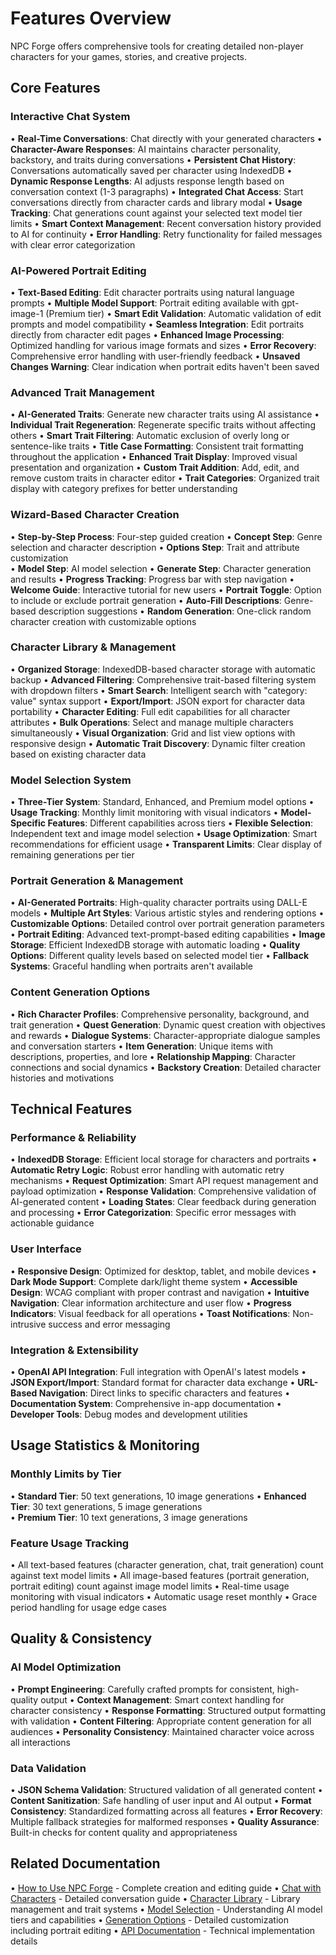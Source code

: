 # Features Overview

NPC Forge offers comprehensive tools for creating detailed non-player characters for your games, stories, and creative projects.

## Core Features

### Interactive Chat System

• **Real-Time Conversations**: Chat directly with your generated characters
• **Character-Aware Responses**: AI maintains character personality, backstory, and traits during conversations
• **Persistent Chat History**: Conversations automatically saved per character using IndexedDB
• **Dynamic Response Lengths**: AI adjusts response length based on conversation context (1-3 paragraphs)
• **Integrated Chat Access**: Start conversations directly from character cards and library modal
• **Usage Tracking**: Chat generations count against your selected text model tier limits
• **Smart Context Management**: Recent conversation history provided to AI for continuity
• **Error Handling**: Retry functionality for failed messages with clear error categorization

### AI-Powered Portrait Editing

• **Text-Based Editing**: Edit character portraits using natural language prompts
• **Multiple Model Support**: Portrait editing available with gpt-image-1 (Premium tier)
• **Smart Edit Validation**: Automatic validation of edit prompts and model compatibility
• **Seamless Integration**: Edit portraits directly from character edit pages
• **Enhanced Image Processing**: Optimized handling for various image formats and sizes
• **Error Recovery**: Comprehensive error handling with user-friendly feedback
• **Unsaved Changes Warning**: Clear indication when portrait edits haven't been saved

### Advanced Trait Management

• **AI-Generated Traits**: Generate new character traits using AI assistance
• **Individual Trait Regeneration**: Regenerate specific traits without affecting others
• **Smart Trait Filtering**: Automatic exclusion of overly long or sentence-like traits
• **Title Case Formatting**: Consistent trait formatting throughout the application
• **Enhanced Trait Display**: Improved visual presentation and organization
• **Custom Trait Addition**: Add, edit, and remove custom traits in character editor
• **Trait Categories**: Organized trait display with category prefixes for better understanding

### Wizard-Based Character Creation

• **Step-by-Step Process**: Four-step guided creation
  • **Concept Step**: Genre selection and character description
  • **Options Step**: Trait and attribute customization  
  • **Model Step**: AI model selection
  • **Generate Step**: Character generation and results
• **Progress Tracking**: Progress bar with step navigation
• **Welcome Guide**: Interactive tutorial for new users
• **Portrait Toggle**: Option to include or exclude portrait generation
• **Auto-Fill Descriptions**: Genre-based description suggestions
• **Random Generation**: One-click random character creation with customizable options

### Character Library & Management

• **Organized Storage**: IndexedDB-based character storage with automatic backup
• **Advanced Filtering**: Comprehensive trait-based filtering system with dropdown filters
• **Smart Search**: Intelligent search with "category: value" syntax support
• **Export/Import**: JSON export for character data portability
• **Character Editing**: Full edit capabilities for all character attributes
• **Bulk Operations**: Select and manage multiple characters simultaneously
• **Visual Organization**: Grid and list view options with responsive design
• **Automatic Trait Discovery**: Dynamic filter creation based on existing character data

### Model Selection System

• **Three-Tier System**: Standard, Enhanced, and Premium model options
• **Usage Tracking**: Monthly limit monitoring with visual indicators
• **Model-Specific Features**: Different capabilities across tiers
• **Flexible Selection**: Independent text and image model selection
• **Usage Optimization**: Smart recommendations for efficient usage
• **Transparent Limits**: Clear display of remaining generations per tier

### Portrait Generation & Management

• **AI-Generated Portraits**: High-quality character portraits using DALL-E models
• **Multiple Art Styles**: Various artistic styles and rendering options
• **Customizable Options**: Detailed control over portrait generation parameters
• **Portrait Editing**: Advanced text-prompt-based editing capabilities
• **Image Storage**: Efficient IndexedDB storage with automatic loading
• **Quality Options**: Different quality levels based on selected model tier
• **Fallback Systems**: Graceful handling when portraits aren't available

### Content Generation Options

• **Rich Character Profiles**: Comprehensive personality, background, and trait generation
• **Quest Generation**: Dynamic quest creation with objectives and rewards
• **Dialogue Systems**: Character-appropriate dialogue samples and conversation starters
• **Item Generation**: Unique items with descriptions, properties, and lore
• **Relationship Mapping**: Character connections and social dynamics
• **Backstory Creation**: Detailed character histories and motivations

## Technical Features

### Performance & Reliability

• **IndexedDB Storage**: Efficient local storage for characters and portraits
• **Automatic Retry Logic**: Robust error handling with automatic retry mechanisms
• **Request Optimization**: Smart API request management and payload optimization
• **Response Validation**: Comprehensive validation of AI-generated content
• **Loading States**: Clear feedback during generation and processing
• **Error Categorization**: Specific error messages with actionable guidance

### User Interface

• **Responsive Design**: Optimized for desktop, tablet, and mobile devices
• **Dark Mode Support**: Complete dark/light theme system
• **Accessible Design**: WCAG compliant with proper contrast and navigation
• **Intuitive Navigation**: Clear information architecture and user flow
• **Progress Indicators**: Visual feedback for all operations
• **Toast Notifications**: Non-intrusive success and error messaging

### Integration & Extensibility

• **OpenAI API Integration**: Full integration with OpenAI's latest models
• **JSON Export/Import**: Standard format for character data exchange
• **URL-Based Navigation**: Direct links to specific characters and features
• **Documentation System**: Comprehensive in-app documentation
• **Developer Tools**: Debug modes and development utilities

## Usage Statistics & Monitoring

### Monthly Limits by Tier

• **Standard Tier**: 50 text generations, 10 image generations
• **Enhanced Tier**: 30 text generations, 5 image generations  
• **Premium Tier**: 10 text generations, 3 image generations

### Feature Usage Tracking

• All text-based features (character generation, chat, trait generation) count against text model limits
• All image-based features (portrait generation, portrait editing) count against image model limits
• Real-time usage monitoring with visual indicators
• Automatic usage reset monthly
• Grace period handling for usage edge cases

## Quality & Consistency

### AI Model Optimization

• **Prompt Engineering**: Carefully crafted prompts for consistent, high-quality output
• **Context Management**: Smart context handling for character consistency
• **Response Formatting**: Structured output formatting with validation
• **Content Filtering**: Appropriate content generation for all audiences
• **Personality Consistency**: Maintained character voice across all interactions

### Data Validation

• **JSON Schema Validation**: Structured validation of all generated content
• **Content Sanitization**: Safe handling of user input and AI output
• **Format Consistency**: Standardized formatting across all features
• **Error Recovery**: Multiple fallback strategies for malformed responses
• **Quality Assurance**: Built-in checks for content quality and appropriateness

## Related Documentation

• [How to Use NPC Forge](/docs/how-to-use) - Complete creation and editing guide
• [Chat with Characters](/docs/chat) - Detailed conversation guide
• [Character Library](/docs/library) - Library management and trait systems
• [Model Selection](/docs/models) - Understanding AI model tiers and capabilities
• [Generation Options](/docs/generation-options) - Detailed customization including portrait editing
• [API Documentation](/docs/api) - Technical implementation details